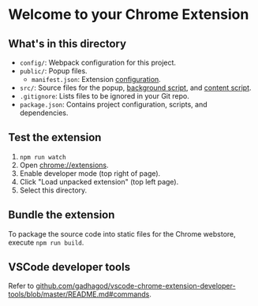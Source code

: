 # Welcome to your Chrome Extension

## What's in this directory

- `config/`: Webpack configuration for this project.
- `public/`: Popup files.
  - `manifest.json`: Extension [configuration](https://developer.chrome.com/docs/extensions/mv2/manifest/).
- `src/`: Source files for the popup, [background script](https://developer.chrome.com/docs/extensions/mv2/background_pages/), and [content script](https://developer.chrome.com/docs/extensions/mv2/content_scripts/).
- `.gitignore`: Lists files to be ignored in your Git repo.
- `package.json`: Contains project configuration, scripts, and dependencies.

## Test the extension

1. `npm run watch`
2. Open [chrome://extensions](chrome://extensions).
3. Enable developer mode (top right of page).
4. Click "Load unpacked extension" (top left page).
5. Select this directory.

## Bundle the extension

To package the source code into static files for the Chrome webstore, execute `npm run build`.

## VSCode developer tools

Refer to [github.com/gadhagod/vscode-chrome-extension-developer-tools/blob/master/README.md#commands](https://github.com/gadhagod/vscode-chrome-extension-developer-tools/blob/master/README.md#commands).
